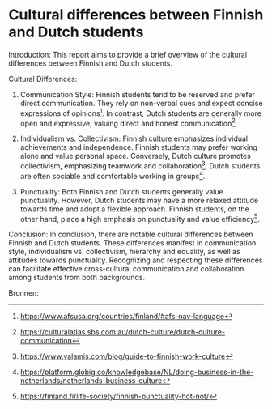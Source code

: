 <h1>Cultural differences between Finnish and Dutch students</h1>


Introduction:
This report aims to provide a brief overview of the cultural differences between Finnish and Dutch students.  

Cultural Differences:
1. Communication Style: Finnish students tend to be reserved and prefer direct communication. They rely on non-verbal cues and expect concise expressions of opinions[^1].
In contrast, Dutch students are generally more open and expressive, valuing direct and honest communication[^2].

2. Individualism vs. Collectivism: Finnish culture emphasizes individual achievements and independence. 
Finnish students may prefer working alone and value personal space. Conversely, Dutch culture promotes collectivism, emphasizing teamwork and collaboration[^3].
Dutch students are often sociable and comfortable working in groups[^4].


4. Punctuality: Both Finnish and Dutch students generally value punctuality. 
However, Dutch students may have a more relaxed attitude towards time and adopt a flexible approach. Finnish students, on the other hand, place a high emphasis on punctuality and value efficiency[^5].

Conclusion:
In conclusion, there are notable cultural differences between Finnish and Dutch students. 
These differences manifest in communication style, individualism vs. collectivism, hierarchy and equality, as well as attitudes towards punctuality. 
Recognizing and respecting these differences can facilitate effective cross-cultural communication and collaboration among students from both backgrounds.

Bronnen:
[^1]: https://www.afsusa.org/countries/finland/#afs-nav-language
[^2]: https://culturalatlas.sbs.com.au/dutch-culture/dutch-culture-communication
[^3]: https://www.valamis.com/blog/guide-to-finnish-work-culture
[^4]: https://platform.globig.co/knowledgebase/NL/doing-business-in-the-netherlands/netherlands-business-culture
[^5]: https://finland.fi/life-society/finnish-punctuality-hot-not/
[^6]: https://culturalatlas.sbs.com.au/dutch-culture/dutch-culture-etiquette
